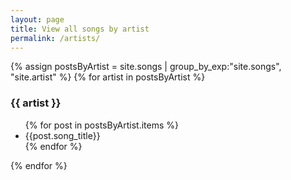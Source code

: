 ```yaml
---
layout: page
title: View all songs by artist
permalink: /artists/
---
```


{% assign postsByArtist = site.songs | group_by_exp:"site.songs", "site.artist" %}
{% for artist in postsByArtist %}
  <h3>{{ artist }}</h3>
    <ul>
      {% for post in postsByArtist.items %}
        <li>{{post.song_title}}</li>
      {% endfor %}
    </ul>
{% endfor %}
